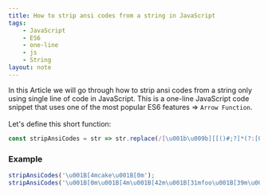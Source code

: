 ```yaml
---
title: How to strip ansi codes from a string in JavaScript
tags:
    - JavaScript
    - ES6
    - one-line
    - js
    - String
layout: note
---
```




In this Article we will go through how to strip ansi codes from a string only using single line of code in JavaScript.
This is a one-line JavaScript code snippet that uses one of the most popular ES6 features => `Arrow Function`.
<br/>
<br/>
Let's define this short function:

```js {.wrap}
const stripAnsiCodes = str => str.replace(/[\u001b\u009b][[()#;?]*(?:[0-9]{1,4}(?:;[0-9]{0,4})*)?[0-9A-ORZcf-nqry=><]/g, '');
```

### Example

```js {.wrap}
stripAnsiCodes('\u001B[4mcake\u001B[0m');                                                               // 'cake'
stripAnsiCodes('\u001B[0m\u001B[4m\u001B[42m\u001B[31mfoo\u001B[39m\u001B[49m\u001B[24mfoo\u001B[0m');  // 'foofoo'
```
